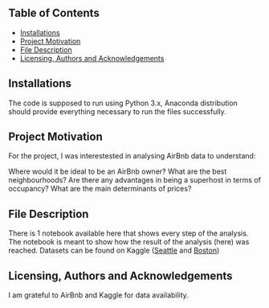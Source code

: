## Table of Contents
- [Installations](#installations)
- [Project Motivation](#project-motivation)
- [File Description](#file-description)
- [Licensing, Authors and Acknowledgements](#licensing--authors--and-acknowledgements)

## Installations
The code is supposed to run using Python 3.x, Anaconda distribution should provide everything necessary to run the files successfully.

## Project Motivation
For the project, I was interestested in analysing AirBnb data to understand:

Where would it be ideal to be an AirBnb owner? What are the best neighbourhoods?
Are there any advantages in being a superhost in terms of occupancy?
What are the main determinants of prices?

## File Description
There is 1 notebook available here that shows every step of the analysis. The notebook is meant to show how the result of the analysis (here) was reached.
Datasets can be found on Kaggle ([Seattle](kaggle.com/airbnb/seattle/data#) and [Boston](https://www.kaggle.com/airbnb/boston))

## Licensing, Authors and Acknowledgements
I am grateful to AirBnb and Kaggle for data availability.
